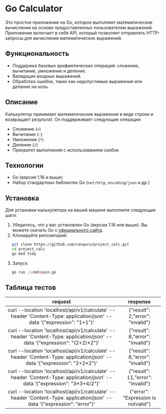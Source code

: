 # Go Calculator

Это простое приложение на Go, которое выполняет математические вычисления на основе предоставленных пользователем выражений. Приложение включает в себя API, который позволяет отправлять HTTP-запросы для вычисления математических выражений.

## Функциональность

- Поддержка базовых арифметических операций: сложение, вычитание, умножение и деление.
- Валидация входных выражений.
- Обработка ошибок, таких как недопустимые выражения или деление на ноль.

## Описание

Калькулятор принимает математические выражения в виде строки и возвращает результат. Он поддерживает следующие операции:
- Сложение (`+`)
- Вычитание (`-`)
- Умножение (`*`)
- Деление (`/`)
- Приоритет выполнения с использованием скобок

## Технологии

- Go (версия 1.16 и выше)
- Набор стандартных библиотек Go (`net/http`, `encoding/json` и др.)

## Установка

Для установки калькулятора на вашей машине выполните следующие шаги:

1. Убедитесь, что у вас установлен Go (версии 1.16 или выше). Вы можете скачать Go с [официального сайта](https://golang.org/dl/).
2. Клонируйте репозиторий:
```bash
   git clone https://github.com/conquru/project_calc.git
   cd project_calc
   go mod tidy
```
3. Запуск:
```bash
   go run .\cmd\main.go
```

## Таблица тестов

| request  | response |
| :---: | :---: |
| curl --location 'localhost/api/v1/calculate' \--header 'Content-Type: application/json' \--data '{"expression": "1+1"}'  | {"result": 2,"error": "invalid"}  |
| curl --location 'localhost/api/v1/calculate' \--header 'Content-Type: application/json' \--data '{"expression": "(2+2)*2"}'  | {"result": 8,"error": "invalid"}  |
| curl --location 'localhost/api/v1/calculate' \--header 'Content-Type: application/json' \--data '{"expression": "2+2*2"}'  | {"result": 6,"error": "invalid"}  |
| curl --location 'localhost/api/v1/calculate' \--header 'Content-Type: application/json' \--data '{"expression": "3*3+4/2"}'  | {"result": 11,"error": "invalid"}  |
| curl --location 'localhost/api/v1/calculate' \--header 'Content-Type: application/json' \--data '{"expression": "error"}'  | {"error": "Expression is notvalid"}  |

